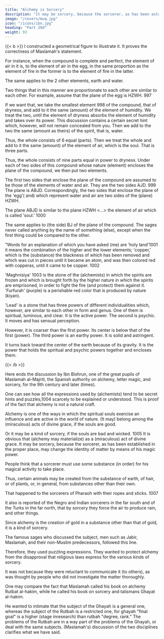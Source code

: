 ```yaml
---
title: "Alchemy is Sorcery"
description: "It may be sorcery, because the sorcerer, as has been established in the proper place, may change the identity of matter by means of his magic power"
image: "/covers/muq.jpg"
icon: "/icons/ibn.jpg"
heading: "Part 29d"
weight: 93
---
```




{{< b >}}
I constructed a geometrical figure to illustrate it. It proves the correctness of Maslamah's statement. 

For instance, when the compound is complete and perfect, the element of air in it is, to the element of air in the egg, in the same proportion as the element of fire in the former is to the element of fire in the latter. 

The same applies to the 2 other elements, earth and water.

Two things that in this manner are proportionate to each other are similar to each other. For example, assume that the plane of the egg is HZWH. 997 

If we want that, we take the smallest element 998 of the compound, that of dryness, and add to it the same (amount) of the element of humidity. We treat the two, until the element of dryness absorbs the element of humidity and takes over its power. This discussion contains a certain secret hint which, however, will not remain concealed from you. Then we add to the two the same (amount as theirs) of the spirit, that is, water. 

Thus, the whole consists of 6 equal (parts). Then we treat the whole and add to it the same (amount) of the element of air, which is the soul. That is three parts. 

Thus, the whole consists of nine parts equal in power to dryness. Under each of two sides of this compound whose nature (element) encloses the plane of the compound, we then put two elements. 

The first two sides that enclose the plane of the compound are assumed to be those of the elements of water and air. They are the two sides AJD. 999 The plane is ABJD. Correspondingly, the two sides that enclose the plane of the 'egg'( and) which represent water and air are two sides of the (plane) HZWH. 

The plane ABJD is similar to the plane HZWH <...> the element of air which is called 'soul.' 1000 

The same applies to (the side) BJ of the plane of the compound. The sages never called anything by the name of something (else), except when the first thing could be compared to the other.

"Words for an explanation of which you have asked (me) are 'holy land'1001 it means the combination of the higher and the lower elements; 'copper,' which is the (substance) the blackness of which has been removed and which was cut in pieces until it became an atom, and was then colored red with copperas, until it came to be copper. 1002 

'Maghnisiya' 1003 is the stone of the (alchemists) in which the spirits are frozen and which is brought forth by the higher nature in which the spirits are emprisoned, in order to fight the fire (and protect) them against it. 'Furfurah' (purple) is a perishable red color that is produced by nature (kiyan). 

'Lead' is a stone that has three powers of different individualities which, however, are similar to each other in form and genus. One of them is spiritual, luminous, and clear. It is the active power. The second is psychic. It moves and has sensual perception. 

However, it is coarser than the first power. Its center is below that of the first (power). The third power is an earthy power. It is solid and astringent. 

It turns back toward the center of the earth because of its gravity. It is the power that holds the spiritual and psychic powers together and encloses them. 

<!-- "All the remaining (words) are innovations created in order to confuse the ignorant. He who knows the (basic) premises can dispense with everything else.

"That is all you have asked me about. I have explained it to you in this epistle. We hope with God's help that you will achieve your wish. Farewell." -->
{{< /b >}}


Here ends the discussion by Ibn Bishrun, one of the great pupils of Maslamah al-Majriti, the Spanish authority on alchemy, letter magic, and sorcery, for the 9th century and later (times).

One can see how all the expressions used by (alchemists) tend to be secret hints and puzzles,1004 scarcely to be explained or understood. This is proof of the fact that alchemy is not a natural craft.

<!-- The truth with regard to alchemy, which is to be believed and which is supported by actual fact, is that -->

Alchemy is one of the ways in which the spiritual souls exercise an influence and are active in the world of nature. (It may) belong among the (miraculous) acts of divine grace, if the souls are good. 

Or it may be a kind of sorcery, if the souls are bad and wicked. 1005 It is obvious that (alchemy
may materialize) as a (miraculous) act of divine grace. It may be sorcery, because the sorcerer, as has been established in the proper place, may change the identity of matter by means of his magic power.

<!-- 1006  -->

People think that a sorcerer must use some substance (in order) for his magical activity to take place. 

Thus, certain animals may be created from the substance of earth, of hair, or of plants, or, in general, from substances other than their own. 

That happened to the sorcerers of Pharaoh with their ropes and sticks. 1007 

It also is reported of the Negro and Indian sorcerers in the far south and of the Turks in the far north, that by sorcery they force the air to produce rain, and other things. 

<!-- 1008 -->

Since alchemy is the creation of gold in a substance other than that of gold, it is a kind of sorcery. 

The famous sages who discussed the subject, men such as Jabir, Maslamah, and their non-Muslim predecessors, followed this line.

Therefore, they used puzzling expressions. They wanted to protect alchemy from the disapproval that religious laws express for the various kinds of sorcery. 

It was not because they were reluctant to communicate it (to others), as was thought by people who did not investigate the matter thoroughly.

One may compare the fact that Maslamah called his book on alchemy Rutbat al-hakim, while he called his book on sorcery and talismans Ghayat al-hakim. 

He wanted to intimate that the subject of the Ghayah is a general one, whereas the subject of the Rutbah is a restricted one, for ghayah "final goal" is a higher (stage inresearch) than rutbah "degree, rank." The problems of the Rutbah are in a way part of the problems of the Ghayah, or deal with the same subjects. (Maslamah's) discussion of the two disciplines clarifies what we have said. 

<!-- Later on, we shall explain that those who assume that the achievements of alchemy are the result of a natural craft are wrong.1009
 -->
